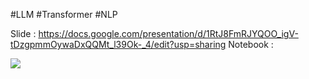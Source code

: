 #LLM #Transformer #NLP 

Slide : https://docs.google.com/presentation/d/1RtJ8FmRJYQOO_igV-tDzgpmmOywaDxQQMt_l39Ok-_4/edit?usp=sharing
Notebook : 



![](https://lh7-rt.googleusercontent.com/slidesz/AGV_vUeXMMruO41HCFxWtXKf-Xj2kwybrXKQnflJICF1QeWPdTLuiek-k0CSPm6Xop0-i_OXp5FLxQl9o9uvrUvrTy7mS76Ta6amYcEWCkouQ8VDRuBk1wjMWzhnkpUifryF-uexAK2I0c3Z8Jac6QLVgiMviNUqL4Ig=s2048?key=4BPA9Mon108VX0X8S_logg)